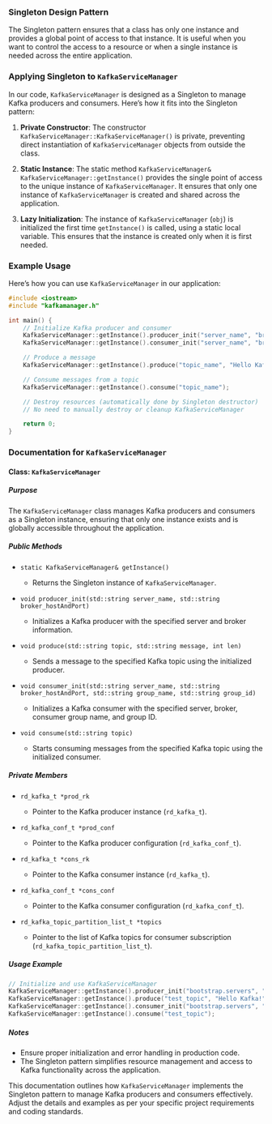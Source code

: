 ### Singleton Design Pattern

The Singleton pattern ensures that a class has only one instance and provides a global point of access to that instance. It is useful when you want to control the access to a resource or when a single instance is needed across the entire application.

### Applying Singleton to `KafkaServiceManager`

In our code, `KafkaServiceManager` is designed as a Singleton to manage Kafka producers and consumers. Here’s how it fits into the Singleton pattern:

1. **Private Constructor**: The constructor `KafkaServiceManager::KafkaServiceManager()` is private, preventing direct instantiation of `KafkaServiceManager` objects from outside the class.

2. **Static Instance**: The static method `KafkaServiceManager& KafkaServiceManager::getInstance()` provides the single point of access to the unique instance of `KafkaServiceManager`. It ensures that only one instance of `KafkaServiceManager` is created and shared across the application.

3. **Lazy Initialization**: The instance of `KafkaServiceManager` (`obj`) is initialized the first time `getInstance()` is called, using a static local variable. This ensures that the instance is created only when it is first needed.

### Example Usage

Here’s how you can use `KafkaServiceManager` in our application:

```cpp
#include <iostream>
#include "kafkamanager.h"

int main() {
    // Initialize Kafka producer and consumer
    KafkaServiceManager::getInstance().producer_init("server_name", "broker_hostAndPort");
    KafkaServiceManager::getInstance().consumer_init("server_name", "broker_hostAndPort", "group_name", "group_id");

    // Produce a message
    KafkaServiceManager::getInstance().produce("topic_name", "Hello Kafka!", strlen("Hello Kafka!"));

    // Consume messages from a topic
    KafkaServiceManager::getInstance().consume("topic_name");

    // Destroy resources (automatically done by Singleton destructor)
    // No need to manually destroy or cleanup KafkaServiceManager

    return 0;
}
```

### Documentation for `KafkaServiceManager`

#### Class: `KafkaServiceManager`

##### Purpose
The `KafkaServiceManager` class manages Kafka producers and consumers as a Singleton instance, ensuring that only one instance exists and is globally accessible throughout the application.

##### Public Methods

- `static KafkaServiceManager& getInstance()`
  - Returns the Singleton instance of `KafkaServiceManager`.
  
- `void producer_init(std::string server_name, std::string broker_hostAndPort)`
  - Initializes a Kafka producer with the specified server and broker information.
  
- `void produce(std::string topic, std::string message, int len)`
  - Sends a message to the specified Kafka topic using the initialized producer.
  
- `void consumer_init(std::string server_name, std::string broker_hostAndPort, std::string group_name, std::string group_id)`
  - Initializes a Kafka consumer with the specified server, broker, consumer group name, and group ID.
  
- `void consume(std::string topic)`
  - Starts consuming messages from the specified Kafka topic using the initialized consumer.

##### Private Members

- `rd_kafka_t *prod_rk`
  - Pointer to the Kafka producer instance (`rd_kafka_t`).

- `rd_kafka_conf_t *prod_conf`
  - Pointer to the Kafka producer configuration (`rd_kafka_conf_t`).

- `rd_kafka_t *cons_rk`
  - Pointer to the Kafka consumer instance (`rd_kafka_t`).

- `rd_kafka_conf_t *cons_conf`
  - Pointer to the Kafka consumer configuration (`rd_kafka_conf_t`).

- `rd_kafka_topic_partition_list_t *topics`
  - Pointer to the list of Kafka topics for consumer subscription (`rd_kafka_topic_partition_list_t`).

##### Usage Example
```cpp
// Initialize and use KafkaServiceManager
KafkaServiceManager::getInstance().producer_init("bootstrap.servers", "localhost:9092");
KafkaServiceManager::getInstance().produce("test_topic", "Hello Kafka!", strlen("Hello Kafka!"));
KafkaServiceManager::getInstance().consumer_init("bootstrap.servers", "localhost:9092", "test_group", "group_id");
KafkaServiceManager::getInstance().consume("test_topic");
```

##### Notes

- Ensure proper initialization and error handling in production code.
- The Singleton pattern simplifies resource management and access to Kafka functionality across the application.

This documentation outlines how `KafkaServiceManager` implements the Singleton pattern to manage Kafka producers and consumers effectively. Adjust the details and examples as per your specific project requirements and coding standards.
